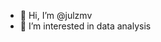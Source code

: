 - 👋 Hi, I’m @julzmv
- 👀 I’m interested in data analysis


<!---
julzmv/julzmv is a ✨ special ✨ repository because its `README.md` (this file) appears on your GitHub profile.
You can click the Preview link to take a look at your changes.
--->
